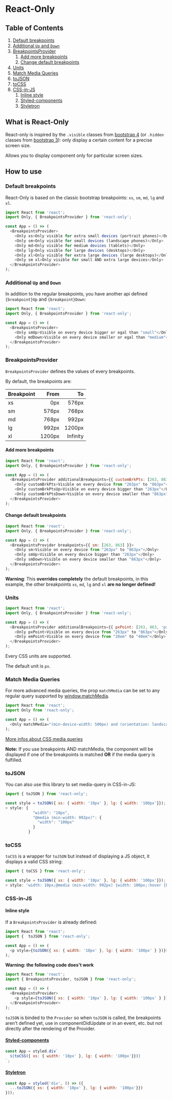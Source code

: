 # React-Only

## Table of Contents
1. [Default breakpoints](#default-breakpoints)
2. [Additional `Up` and `Down`](#additional-Up-and-down)
3. [BreakpointsProvider](#breakpointsprovider)
   1. [Add more breakpoints](#add-more-breakpoints)
   2. [Change default breakpoints](#change-default-breakpoints)
4. [Units](#units)
5. [Match Media Queries](#match-media-queries)
6. [toJSON](#tojson)
7. [toCSS](#tocss)
8. [CSS-in-JS](#css-in-js)
   1. [Inline style](#inline-style)
   2. [Styled-components](#styled-components)
   3. [Styletron](#styletron)

## What is React-Only

React-only is inspired by the `.visible` classes from [bootstrap 4](https://getbootstrap.com/docs/4.0/migration/#responsive-utilities) (or `.hidden` classes from [bootstrap 3](https://getbootstrap.com/docs/3.3/css/#responsive-utilities-classes)): only display a certain content for a precise screen size.

Allows you to display component only for particular screen sizes.

## How to use

### Default breakpoints

React-Only is based on the classic bootstrap breakpoints: `xs`, `sm`, `md`, `lg` and `xl`.

```javascript
import React from 'react';
import Only, { BreakpointsProvider } from 'react-only';

const App = () => (
  <BreakpointsProvider>
    <Only xs>Only visible for extra small devices (portrait phones)</Only>
    <Only sm>Only visible for small devices (landscape phones)</Only>
    <Only md>Only visible for medium devices (tablets)</Only>
    <Only lg>Only visible for large devices (desktops)</Only>
    <Only xl>Only visible for extra large devices (large desktops)</Only>
    <Only sm xl>Only visible for small AND extra large devices</Only>
  </BreakpointsProvider>
);
```

### Additional `Up` and `Down`

In addition to the regular breakpoints, you have another api defined `{breakpoint}Up` and `{breakpoint}Down`:

```javascript
import React from 'react';
import Only, { BreakpointsProvider } from 'react-only';

const App = () => (
  <BreakpointsProvider>
    <Only smUp>Visible on every device bigger or egal than "small"</Only>
    <Only mdDown>Visible on every device smaller or egal than "medium"</Only>
  </BreakpointsProvider>
);
```

### BreakpointsProvider

`BreakpointsProvider` defines the values of every breakpoints.

By default, the breakpoints are:

| Breakpoint | From   | To       |
|------------|-------:|---------:|
| xs         | 0px    | 576px    |
| sm         | 576px  | 768px    |
| md         | 768px  | 992px    |
| lg         | 992px  | 1200px   |
| xl         | 1200px | Infinity |

#### Add more breakpoints

```javascript
import React from 'react';
import Only, { BreakpointsProvider } from 'react-only';

const App = () => (
  <BreakpointsProvider additionalBreakpoints={{ customBrkPts: [263, 863] }}>
    <Only customBrkPts>Visible on every device from "263px" to "863px"</Only>
    <Only customBrkPtsUp>Visible on every device bigger than "263px"</Only>
    <Only customBrkPtsDown>Visible on every device smaller than "863px"</Only>
  </BreakpointsProvider>
);
```

#### Change default breakpoints

```javascript
import React from 'react';
import Only, { BreakpointsProvider } from 'react-only';

const App = () => (
  <BreakpointsProvider breakpoints={{ sm: [263, 863] }}>
    <Only sm>Visible on every device from "263px" to "863px"</Only>
    <Only smUp>Visible on every device bigger than "263px"</Only>
    <Only smDown>Visible on every device smaller than "863px"</Only>
  </BreakpointsProvider>
);
```

**Warning**: This **overrides completely** the default breakpoints, in this example, the other breakpoints `xs`, `md`, `lg` and `xl` **are no longer defined!**

### Units

```javascript
import React from 'react';
import Only, { BreakpointsProvider } from 'react-only';

const App = () => (
  <BreakpointsProvider additionalBreakpoints={{ pxPoint: [263, 863, 'px'], emPoint: [20, 40, 'em']  }}>
    <Only pxPoint>Visible on every device from "263px" to "863px"</Only>
    <Only emPoint>Visible on every device from "20em" to "40em"</Only>
  </BreakpointsProvider>
);
```

Every CSS units are supported.

The default unit is `px`.

### Match Media Queries

For more advanced media queries, the prop `matchMedia` can be set to any regular query supported by [window.matchMedia](https://developer.mozilla.org/fr/docs/Web/API/Window/matchMedia).

```javascript
import React from 'react';
import Only from 'react-only';

const App = () => (
  <Only matchMedia="(min-device-width: 500px) and (orientation: landscape)">Visible on every device bigger than "500px" and in landscape mode</Only>
);
```

[More infos about CSS media queries](https://developer.mozilla.org/en-US/docs/Web/CSS/Media_Queries/Using_media_queries)

**Note:** If you use breakpoints AND matchMedia, the component will be displayed if one of the breakpoints is matched **OR** if the media query is fulfilled.

### toJSON

You can also use this library to set media-query in CSS-in-JS:

```javascript
import { toJSON } from 'react-only';

const style = toJSON({ xs: { width: '10px' }, lg: { width: '100px'}});
> style: {
            "width": "10px",
            "@media (min-width: 992px)": {
              "width": "100px"
            }
          }
```

### toCSS

`toCSS` is a wrapper for `toJSON` but instead of displaying a JS object, it displays a valid CSS string:

```javascript
import { toCSS } from 'react-only';

const style = toJSON({ xs: { width: '10px' }, lg: { width: '100px'}});
> style: 'width: 10px;@media (min-width: 992px) {width: 100px;:hover {background-color: red;}}'
```

### CSS-in-JS

#### Inline style

If a `BreakpointsProvider` is already defined:

```javascript
import React from 'react';
import {  toJSON } from 'react-only';

const App = () => (
  <p style={toJSON({ xs: { width: '10px' }, lg: { width: '100px' } })}>Lorem Ipsum</p>
);
```

**Warning: the following code does't work**

```javascript
import React from 'react';
import { BreakpointsProvider, toJSON } from 'react-only';

const App = () => (
  <BreakpointsProvider>
    <p style={toJSON({ xs: { width: '10px' }, lg: { width: '100px' } })}>Lorem Ipsum</p>
  </BreakpointsProvider>
);
```

`toJSON` is binded to the `Provider` so when `toJSON` is called, the breakpoints aren't defined yet, use in componentDidUpdate or in an event, etc. but not directly after the rendering of the Provider.

#### [Styled-components](https://www.styled-components.com/)

```javascript
const App = styled.div`
  ${toCSS({ xs: { width: '10px' }, lg: { width: '100px'}})}
`;
```

#### [Styletron](https://github.com/rtsao/styletron)

```javascript
const App = styled('div', () => ({
  ...toJSON({ xs: { width: '10px' }, lg: { width: '100px'}})
}));
```
